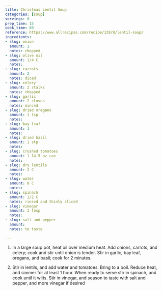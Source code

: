 ```yaml
---
title: Christmas Lentil Soup
categories: [soup]
servings: 6
prep_time: 15
cook_time: 80
reference: https://www.allrecipes.com/recipe/13978/lentil-soup/
ingredients:
- slug: onion
  amount: 1
  notes: chopped
- slug: olive oil
  amount: 1/4 C
  notes:
- slug: carrots
  amount: 2
  notes: diced
- slug: celery
  amount: 2 stalks
  notes: chopped
- slug: garlic
  amount: 2 cloves
  notes: minced
- slug: dried oregano
  amount: 1 tsp
  notes:
- slug: bay leaf
  amount: 1
  notes:
- slug: dried basil
  amount: 1 stp
  notes:
- slug: crushed tomatoes
  amount: 1 14.5 oz can
  notes:
- slug: dry lentils
  amount: 2 C
  notes:
- slug: water
  amount: 8 C
  notes:
- slug: spinach
  amount: 1/2 C
  notes: rinsed and thinly sliced
- slug: vinegar
  amount: 2 tbsp
  notes:
- slug: salt and pepper
  amount:
  notes: to taste

---
```


1. In a large soup pot, heat oil over medium heat. Add onions, carrots, and celery; cook and stir until onion is tender. Stir in garlic, bay leaf, oregano, and basil; cook for 2 minutes.


2. Stir in lentils, and add water and tomatoes. Bring to a boil. Reduce heat, and simmer for at least 1 hour. When ready to serve stir in spinach, and cook until it wilts. Stir in vinegar, and season to taste with salt and pepper, and more vinegar if desired
